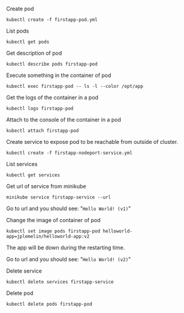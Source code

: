 

Create pod

```
kubectl create -f firstapp-pod.yml
```

List pods
```
kubectl get pods
```

Get description of pod
```
kubectl describe pods firstapp-pod
```


Execute something in the container of pod
```
kubectl exec firstapp-pod -- ls -l --color /opt/app
```


Get the logs of the container in a pod
```
kubectl logs firstapp-pod
```


Attach to the console of the container in a pod
```
kubectl attach firstapp-pod
```

Create service to expose pod to be reachable from outside of cluster.
```
kubectl create -f firstapp-nodeport-service.yml
```


List services
```
kubectl get services
```


Get url of service from minikube
```
minikube service firstapp-service --url
```

Go to url and you should see: "`Hello World! (v1)`"


Change the image of container of pod
```
kubectl set image pods firstapp-pod helloworld-app=jplemelin/helloworld-app:v2
```

The app will be down during the restarting time.

Go to url and you should see: "`Hello World! (v2)`"

Delete service
```
kubectl delete services firstapp-service
```

Delete pod
```
kubectl delete pods firstapp-pod
```